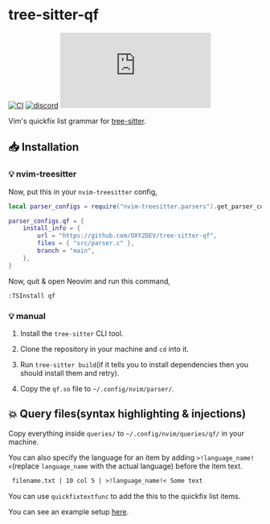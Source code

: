 # tree-sitter-qf

[![CI][ci]](https://github.com/tree-sitter/tree-sitter-qf/actions/workflows/ci.yml)
[![discord][discord]](https://discord.gg/w7nTvsVJhm)
[![matrix][matrix]](https://matrix.to/#/#tree-sitter-chat:matrix.org)

Vim's quickfix list grammar for [tree-sitter](https://github.com/tree-sitter/tree-sitter).

[ci]: https://img.shields.io/github/actions/workflow/status/OXY2DEV/tree-sitter-qf/ci.yml?logo=github&label=CI
[discord]: https://img.shields.io/discord/1063097320771698699?logo=discord&label=discord
[matrix]: https://img.shields.io/matrix/tree-sitter-chat%3Amatrix.org?logo=matrix&label=matrix

## 📥 Installation

### 💡 nvim-treesitter

Now, put this in your `nvim-treesitter` config,

```lua
local parser_configs = require("nvim-treesitter.parsers").get_parser_configs();

parser_configs.qf = {
    install_info = {
        url = "https://github.com/OXY2DEV/tree-sitter-qf",
        files = { "src/parser.c" },
        branch = "main",
    },
}
```

Now, quit & open Neovim and run this command,

```vim
:TSInstall qf
```

### 💡 manual

1. Install the `tree-sitter` CLI tool.

2. Clone the repository in your machine and `cd` into it.

3. Run `tree-sitter build`(if it tells you to install dependencies then you should install them and retry).

4. Copy the `qf.so` file to `~/.config/nvim/parser/`.

## 💥 Query files(syntax highlighting & injections)

Copy everything inside `queries/` to `~/.config/nvim/queries/qf/` in your machine.

You can also specify the language for an item by adding `>!language_name!<`(replace `language_name` with the actual language) before the item text.

```txt
 filename.txt | 10 col 5 | >!language_name!< Some text
```

You can use `quickfixtextfunc` to add the this to the quickfix list items.

You can see an example setup [here](https://github.com/OXY2DEV/nvim/blob/fc1788c3edc588b092769c40537f3ffe81506327/lua/scripts/quickfix.lua#L94-L297).
